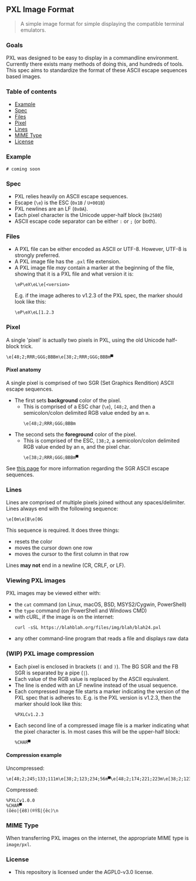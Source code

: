 ## PXL Image Format

> A simple image format for simple displaying the compatible terminal emulators.

### Goals

PXL was designed to be easy to display in a commandline environment. 
Currently there exists many methods of doing this, and hundreds of
tools. This spec aims to standardize the format of these ASCII escape
sequences based images.


### Table of contents

- [Example](#user-content-example)
- [Spec](#user-content-spec)
- [Files](#user-content-files)
- [Pixel](#user-content-pixel)
- [Lines](#user-content-lines)
- [MIME Type](#user-content-mime-type)
- [License](#user-content-license)

### Example

```
# coming soon
```

### Spec

* PXL relies heavily on ASCII escape sequences.
* Escape (`\e`) is the  ESC (`0x1B` / `U+001B`)
* PXL newlines are an LF (`0x0A`).
* Each pixel character is the Unicode upper-half block (`0x2580`)
* ASCII escape code separator can be either `:` or `;` (or both).

### Files

- A PXL file can be either encoded as ASCII or UTF-8. However, UTF-8 
is strongly preferred.
- A PXL image file has the `.pxl` file extension.
- A PXL image file *may* contain a marker at the beginning of the file, 
  showing that it is a PXL file and what version it is:
  ```
  \eP\eX\eL\e[<version>
  ```
  E.g. if the image adheres to v1.2.3 of the PXL spec, the marker 
  should look like this:
  ```
  \eP\eX\eL[1.2.3
  ```

### Pixel

A single 'pixel' is actually two pixels in PXL, using the old 
Unicode half-block trick.

```
\e[48;2;RRR;GGG;BBBm\e[38;2;RRR;GGG;BBBm▀
```

#### Pixel anatomy
A single pixel is comprised of two SGR (Set Graphics Rendition) ASCII escape sequences.
- The first sets **background** color of the pixel.
  - This is comprised of a ESC char (`\e`), `[48;2`, and then a semicolon/colon delimited RGB value ended by an `m`.
    ```
    \e[48;2;RRR;GGG;BBBm
    ```
- The second sets the **foreground** color of the pixel.
  - This is comprised of the ESC, `[38;2`, a semicolon/colon delimited RGB value ended by an `m`, and the pixel char.
    ```
    \e[38;2;RRR;GGG;BBBm▀
    ```
    
See [this page](https://docs.microsoft.com/en-us/windows/console/console-virtual-terminal-sequences#extended-colors) for more information regarding the SGR ASCII escape sequences.

### Lines
Lines are comprised of multiple pixels joined without any 
spaces/delimiter. Lines always end with the following sequence:
```
\e[0m\e[B\e[0G
```
This sequence is required. It does three things:
- resets the color
- moves the cursor down one row
- moves the cursor to the first column in that row

Lines **may not** end in a newline (CR, CRLF, or LF).

### Viewing PXL images
PXL images may be viewed either with:
- the `cat` command (on Linux, macOS, BSD, MSYS2/Cygwin, PowerShell)
- the `type` command (on PowerShell and Windows CMD)
- with cURL, if the image is on the internet:
  ```
  curl -sSL https://blahblah.org/files/img/blah/blah24.pxl
  ```
- any other command-line program that reads a file and displays raw data

### (WIP) PXL image compression
- Each pixel is enclosed in brackets (`(` and `)`). The BG SGR and the FB SGR
  is separated by a pipe (`|`).
- Each value of the RGB value is replaced by the ASCII equivalent.
- The line is ended with an LF newline instead of the usual sequence.
- Each compressed image file starts a marker indicating the version of the
  PXL spec that is adheres to. E.g. is the PXL version is v1.2.3, then
  the marker should look like this:
  ```
  %PXLCv1.2.3
  ```
- Each second line of a compressed image file is a marker indicating what
  the pixel character is. In most cases this will be the upper-half block:
  ```
  %CHAR▀
  ```

#### Compression example
Uncompressed:
```
\e[48;2;245;133;111m\e[38;2;123;234;56m▀\e[48;2;174;221;223m\e[38;2;123;234;99m▀\e[0m\e[B\e[0G
```
Compressed:
```
%PXLCv1.0.0
%CHAR▀
(õéo|{ê8)(®Ýß|{êc)\n
```

### MIME Type
When transferring PXL images on the internet, the appropriate MIME type is
`image/pxl`.

### License
- This repository is licensed under the AGPL0-v3.0 license.
